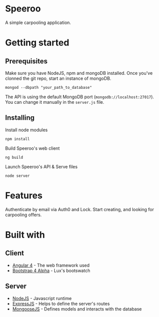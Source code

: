 # Speeroo
A simple carpooling application.

# Getting started
## Prerequisites
Make sure you have NodeJS, npm and mongoDB installed.
Once you've clonned the git repo, start an instance of mongoDB.
```
mongod --dbpath "your_path_to_database"
```
The API is using the default MongoDB port (`mongodb://localhost:27017`). You can change it manually in the `server.js` file.
## Installing
Install node modules
```
npm install
```
Build Speeroo's web client
```
ng build
```
Launch Speeroo's API & Serve files
```
node server
```

# Features
Authenticate by email via Auth0 and Lock.
Start creating, and looking for carpooling offers.

# Built with
## Client
* [Angular 4](https://angular.io/) - The web framework used
* [Bootstrap 4 Alpha](https://angular.io/) - Lux's bootswatch
## Server
* [NodeJS](https://nodejs.org/) - Javascript runtime
* [ExpressJS](https://expressjs.com/) - Helps to define the server's routes
* [MongooseJS](http://mongoosejs.com/) - Defines models and interacts with the database
